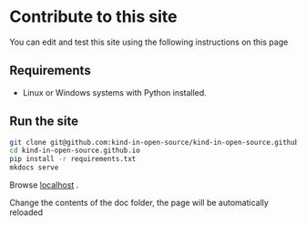 # Contribute to this site
You can edit and test this site using the following instructions on this page

## Requirements
- Linux or Windows systems with Python installed.

## Run the site 
```sh
git clone git@github.com:kind-in-open-source/kind-in-open-source.github.io.git
cd kind-in-open-source.github.io
pip install -r requirements.txt
mkdocs serve
```

Browse [localhost](http://127.0.0.1:8000/) .

Change the contents of the doc folder, the page will be automatically reloaded